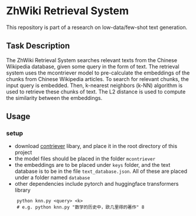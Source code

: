 # ZhWiki Retrieval System
This repository is part of a research on low-data/few-shot text generation.
## Task Description
The ZhWiki Retrieval System searches relevant texts from the Chinese Wikipedia database, given some query in the form of text. The retrieval system uses the mcontriever model to pre-calculate the embeddings of the chunks from Chinese Wikipedia articles. To search for relevant chunks, the input query is embedded. Then, k-nearest neighbors (k-NN) algorithm is used to retrieve these chunks of text. The L2 distance is used to compute the similarity between the embeddings.
## Usage
### setup
- download [contriever](https://github.com/facebookresearch/contriever) libary, and place it in the root directory of this project
- the model files should be placed in the folder `mcontriever`
- the embeddings are to be placed under `keys` folder, and the text database is to be in the file `text_database.json`. All of these are placed under a folder named `database`
- other dependencies include pytorch and huggingface transformers library
```
    python knn.py <query> <k>
    # e.g. python knn.py "数学的历史中，欧几里得的著作" 8
```